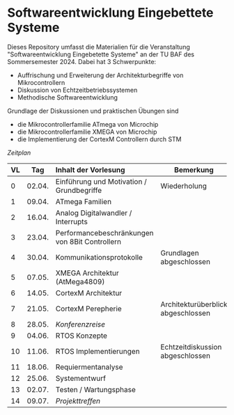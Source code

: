 # Softwareentwicklung Eingebettete Systeme

Dieses Repository umfasst die Materialien für die Veranstaltung "Softwareentwicklung 
Eingebetette Systeme" an der TU BAF des Sommersemester 2024. Dabei hat 3 Schwerpunkte:

+ Auffrischung und Erweiterung der Architekturbegriffe von Mikrocontrollern
+ Diskussion von Echtzeitbetriebssystemen
+ Methodische Softwareentwicklung 

Grundlage der Diskussionen und praktischen Übungen sind 

+ die Mikrocontrollerfamilie ATmega von Microchip
+ die Mikrocontrollerfamilie XMEGA von Microchip
+ die Implementierung der CortexM Controllern durch STM

_Zeitplan_

| VL  | Tag    | Inhalt der Vorlesung                           | Bemerkung                          |
| --- | ------ | :--------------------------------------------- | ---------------------------------- |
| 0   | 02.04. | Einführung und Motivation / Grundbegriffe      | Wiederholung                       |
| 1   | 09.04. | ATmega Familien                                |                                    |
| 2   | 16.04. | Analog Digitalwandler / Interrupts             |                                    |
| 3   | 23.04. | Performancebeschränkungen von 8Bit Controllern |                                    |
| 4   | 30.04. | Kommunikationsprotokolle                       | Grundlagen abgeschlossen           |
| 5   | 07.05. | XMEGA Architektur (AtMega4809)                 |                                    |
| 6   | 14.05. | CortexM Architektur                            |                                    |
| 7   | 21.05. | CortexM Perepherie                             | Architekturüberblick abgeschlossen |
| 8   | 28.05. | _Konferenzreise_                               |                                    |
| 9   | 04.06. | RTOS Konzepte                                  |                                    |
| 10  | 11.06. | RTOS Implementierungen                         | Echtzeitdiskussion abgeschlossen   |
| 11  | 18.06. | Requiermentanalyse                             |                                    |
| 12  | 25.06. | Systementwurf                                  |                                    |
| 13  | 02.07. | Testen / Wartungsphase                         |                                    |
| 14  | 09.07. | _Projekttreffen_                               |                                    |
